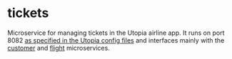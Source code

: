 # tickets
 
Microservice for managing tickets in the Utopia airline app. It runs on port 8082 [as specified in the Utopia config files](https://github.com/jms-smoothstack-utopia/ss-utopia-config-files) and interfaces mainly with the [customer](https://github.com/jms-smoothstack-utopia/ss-utopia-customers) and [flight](https://github.com/jms-smoothstack-utopia/ss-utopia-flights) microservices.